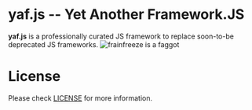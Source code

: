 yaf.js -- Yet Another Framework.JS
===

**yaf.js** is a professionally curated JS framework to replace soon-to-be deprecated JS frameworks.
![frainfreeze is a faggot](https://i.imgur.com/92XRHer.jpg "fap")

License
===

Please check [LICENSE](https://github.com/s0r00t/yaf.js/blob/master/LICENSE) for more information.
